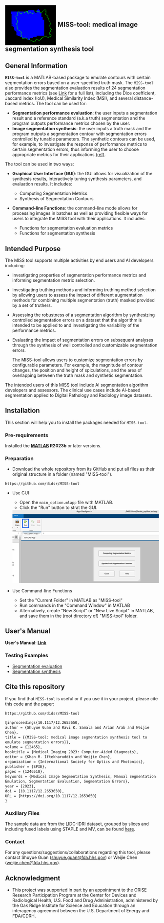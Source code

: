 <h2><img align="center" src="img/fp_img.png"> MISS-tool: medical image segmentation synthesis tool</h2>

## General Information
**`MISS-tool`** is a MATLAB-based package to emulate contours with certain segmentation errors based on a user-specified truth mask. The `MISS-tool` also provides the segmentation evaluation results of 24 segmentation performance metrics (see [Link](https://didsr.github.io/MISS-tool/Medical%20Image%20Segmentation%20Synthesis%20(MISS)%20Tool%20User%20Guide.html#_Toc184645958:~:text=A%20struct%20data%20includes%2024%20indexes%20of%20segmentation%20evaluation%20metrics) for a full list), including the Dice coefficient, Jaccard index (IoU), Medical Similarity Index (MSI), and several distance-based metrics. The tool can be used for:
* **Segmentation performance evaluation**: the user inputs a segmentation result and a reference standard (a.k.a truth) segmentation and the program outputs performance metrics chosen by the user. 
* **Image segmentation synthesis**: the user inputs a truth mask and the program outputs a segmentation contour with segmentation errors controlled by tunable parameters. The synthetic contours can be used, for example, to investigate the response of performance metrics to certain segmentation errors, thus informing the user to choose appropriate metrics for their applications [(ref)](http://dx.doi.org/10.1109/AIPR57179.2022.10092203).
  
The tool can be used in two ways: 

* **Graphical User Interface (GUI)**: the GUI allows for visualization of the synthesis results, interactively tuning synthesis parameters, and evaluation results. It includes:
  - Computing Segmentation Metrics
  - Synthesis of Segmentation Contours

* **Command-line Functions**: the command-line mode allows for processing images in batches as well as providing flexible ways for users to integrate the MISS tool with their applications. It includes:
  - Functions for segmentation evaluation metrics
  - Functions for segmentation synthesis

## Intended Purpose
The MISS tool supports multiple activities by end users and AI developers including:
 - Investigating properties of segmentation performance metrics and informing segmentation metric selection.
 - Investigating truthing methods and informing truthing method selection by allowing users to assess the impact of different augmentation methods for combining multiple segmentation (truth) masked provided by a set of truthers.
 - Assessing the robustness of a segmentation algorithm by synthesizing controlled segmentation errors on a dataset that the algorithm is intended to be applied to and investigating the variability of the performance metrics.
 - Evaluating the impact of segmentation errors on subsequent analyses through the synthesis of well controlled and customizable segmentation errors.
   
   The MISS-tool allows users to customize segmentation errors by configurable parameters. For example, the magnitude of contour changes, the position and height of spiculations, and the area of overlapping between the truth mask and synthetic segmentation.
   
The intended users of this MISS tool include AI segmentation algorithm developers and assessors.  The clinical use cases include AI-based segmentation applied to Digital Pathology and Radiology image datasets.


## Installation
This section will help you to install the packages needed for `MISS-tool`.


### Pre-requirements
Installed the **[MATLAB](https://www.mathworks.com/products/matlab.html) R2023b** or later versions.

### Preparation

* Download the whole repository from its GitHub and put all files as their original structure in a folder (named "MISS-tool").
```
https://github.com/didsr/MISS-tool
```

* Use GUI
  - Open the `main_option.mlapp` file with MATLAB.
  - Click the "Run" button to strat the GUI.
  <img src="img/Run GUI.png" width="800"/>
  
* Use Command-line Functions
  - Set the "Current Folder" in MATLAB as "MISS-tool"
  - Run commands in the "Command Window" in MATLAB
  - Alternatively, create "New Script" or "New Live Script" in MATLAB, and save them in the (root directory of) "MISS-tool" folder.

## User's Manual
**User's Manual: [Link](https://didsr.github.io/MISS-tool/Medical%20Image%20Segmentation%20Synthesis%20(MISS)%20Tool%20User%20Guide.html)**

### Testing Examples

* [Segmentation evaluation](https://didsr.github.io/MISS-tool/Medical%20Image%20Segmentation%20Synthesis%20(MISS)%20Tool%20User%20Guide.html#_Toc184645965)
* [Segmentation synthesis](https://didsr.github.io/MISS-tool/Medical%20Image%20Segmentation%20Synthesis%20(MISS)%20Tool%20User%20Guide.html#_Toc184645968)



## Cite this repository

If you find that `MISS-tool` is useful or if you use it in your project, please cite this code and the paper:


```
https://github.com/didsr/MISS-tool
```

```
@inproceedings{10.1117/12.2653650,
author = {Shuyue Guan and Ravi K. Samala and Arian Arab and Weijie Chen},
title = {{MISS-tool: medical image segmentation synthesis tool to emulate segmentation errors}},
volume = {12465},
booktitle = {Medical Imaging 2023: Computer-Aided Diagnosis},
editor = {Khan M. Iftekharuddin and Weijie Chen},
organization = {International Society for Optics and Photonics},
publisher = {SPIE},
pages = {1246518},
keywords = {Medical Image Segmentation Synthesis, Manual Segmentation Emulation, Segmentation Evaluation, Segmentation Errors},
year = {2023},
doi = {10.1117/12.2653650},
URL = {https://doi.org/10.1117/12.2653650}
}
```

### Auxiliary Files

The sample data are from the LIDC-IDRI dataset, grouped by slices and including fused labels using STAPLE and MV, can be found [here](https://www.kaggle.com/datasets/shuyueg/lidc-idri-byslices).

### Contact
For any questions/suggestions/collaborations regarding this tool, please contact Shuyue Guan (shuyue.guan@fda.hhs.gov) or Weijie Chen (weijie.chen@fda.hhs.gov).

## Acknowledgment 
* This project was supported in part by an appointment to the ORISE Research Participation Program at the Center for Devices and Radiological Health, U.S. Food and Drug Administration, administered by the Oak Ridge Institute for Science and Education through an interagency agreement between the U.S. Department of Energy and FDA/CDRH.

